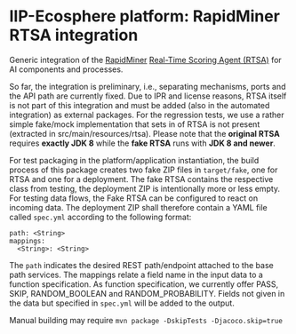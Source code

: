 # IIP-Ecosphere platform: RapidMiner RTSA integration

Generic integration of the [RapidMiner](https://rapidminer.com) [Real-Time Scoring Agent (RTSA)](https://docs.rapidminer.com/latest/scoring-agent/install/) for AI components and processes.

So far, the integration is preliminary, i.e., separating mechanisms, ports and the API path are currently fixed. Due to IPR and license reasons, RTSA itself is not part of this integration and must be added (also in the automated  integration) as external packages. For the regression tests, we use a rather simple fake/mock implementation that sets in of RTSA is not present (extracted in src/main/resources/rtsa). Please note that the **original RTSA** requires **exactly JDK 8** while the **fake RTSA** runs with **JDK 8 and newer**.

For test packaging in the platform/application instantiation, the build process of this package creates two fake ZIP files in `target/fake`, one for RTSA and one for a deployment. The fake RTSA contains the respective class from testing, the deployment ZIP is intentionally more or less empty. For testing data flows, the Fake RTSA can be configured to react on incoming data. The deployment ZIP shall therefore contain a YAML file called `spec.yml` according to the following format:

    path: <String>
    mappings:
      <String>: <String>

The `path` indicates the desired REST path/endpoint attached to the base path services. The mappings relate a field name in the input data to a function specification. As function specification, we currently offer PASS, SKIP, RANDOM_BOOLEAN and RANDOM_PROBABILITY. Fields not given in the data but specified in `spec.yml` will be added to the output. 

Manual building may require `mvn package -DskipTests -Djacoco.skip=true`


